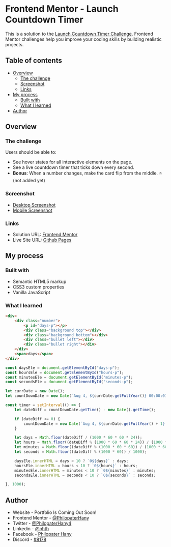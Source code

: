 # Frontend Mentor - Launch Countdown Timer

This is a solution to the [Launch Countdown Timer Challenge](https://www.frontendmentor.io/challenges/launch-countdown-timer-N0XkGfyz-). Frontend Mentor challenges help you improve your coding skills by building realistic projects.

## Table of contents

-   [Overview](#overview)
    -   [The challenge](#the-challenge)
    -   [Screenshot](#screenshot)
    -   [Links](#links)
-   [My process](#my-process)
    -   [Built with](#built-with)
    -   [What I learned](#what-i-learned)
    <!-- -   [Useful resources](#useful-resources) -->
-   [Author](#author)

## Overview

### The challenge

Users should be able to:

-   See hover states for all interactive elements on the page.
-   See a live countdown timer that ticks down every second.
-   **Bonus**: When a number changes, make the card flip from the middle. :star: (not added yet)

### Screenshot

-   [Desktop Screenshot](https://github.com/PhilopaterHany/Launching-Soon-Template/blob/main/screenshots/desktop.jpg)
-   [Mobile Screenshot](https://github.com/PhilopaterHany/Launching-Soon-Template/blob/main/screenshots/mobile.jpg)

### Links

-   Solution URL: [Frontend Mentor](https://www.frontendmentor.io/solutions/launch-countdown-timer-_Kz6kwSZ36/)
-   Live Site URL: [Github Pages](https://philopaterhany.github.io/Launching-Soon-Template/)

## My process

### Built with

-   Semantic HTML5 markup
-   CSS3 custom properties
-   Vanilla JavaScript

### What I learned

```html
<div>
    <div class="number">
        <p id="days-p"></p>
        <div class="background top"></div>
        <div class="background bottom"></div>
        <div class="bullet left"></div>
        <div class="bullet right"></div>
    </div>
    <span>days</span>
</div>
```

<!-- ```css
.proud-of-this-css {
    color: papayawhip;
}
``` -->

```js
const daysEle = document.getElementById("days-p");
const hoursEle = document.getElementById("hours-p");
const minutesEle = document.getElementById("minutes-p");
const secondsEle = document.getElementById("seconds-p");

let currDate = new Date();
let countDownDate = new Date(`Aug 4, ${currDate.getFullYear()} 00:00:01`);

const timer = setInterval(() => {
    let dateDiff = countDownDate.getTime() - new Date().getTime();

    if (dateDiff <= 0) {
        countDownDate = new Date(`Aug 4, ${currDate.getFullYear() + 1} 00:00:01`);
    }

    let days = Math.floor(dateDiff / (1000 * 60 * 60 * 24));
    let hours = Math.floor((dateDiff % (1000 * 60 * 60 * 24)) / (1000 * 60 * 60));
    let minutes = Math.floor((dateDiff % (1000 * 60 * 60)) / (1000 * 60));
    let seconds = Math.floor((dateDiff % (1000 * 60)) / 1000);

    daysEle.innerHTML = days < 10 ? `0${days}` : days;
    hoursEle.innerHTML = hours < 10 ? `0${hours}` : hours;
    minutesEle.innerHTML = minutes < 10 ? `0${minutes}` : minutes;
    secondsEle.innerHTML = seconds < 10 ? `0${seconds}` : seconds;

}, 1000);
```

<!-- ### Useful resources

-   [Example resource 1](https://www.example.com) - This helped me for XYZ reason. I really liked this pattern and will use it going forward.
-   [Example resource 2](https://www.example.com) - This is an amazing article which helped me finally understand XYZ. I'd recommend it to anyone still learning this concept. -->

## Author

-   Website - Portfolio Is Coming Out Soon!
-   Frontend Mentor - [@PhilopaterHany](https://www.frontendmentor.io/profile/PhilopaterHany/)
-   Twitter - [@PhilopaterHany4](https://www.twitter.com/PhilopaterHany4/)
-   Linkedin - [@phth](https://www.linkedin.com/in/phth/)
-   Facebook - [Philopater Hany](https://www.facebook.com/philopater.hany.3)
-   Discord - [#8178](https://discord.com/#8178/)
